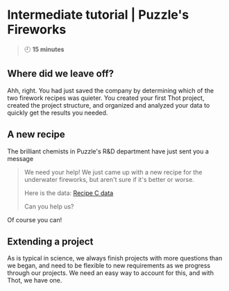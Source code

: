 # Intermediate tutorial | Puzzle's Fireworks
> :clock9: **15 minutes**

## Where did we leave off?
Ahh, right. You had just saved the company by determining which of the two firework recipes was quieter. You created your first Thot project, created the project structure, and organized and analyzed your data to quickly get the results you needed.

## A new recipe
The brilliant chemists in Puzzle's R&D department have just sent you a message
> We need your help!
> We just came up with a new recipe for the underwater fireworks, but aren't sure if it's better or worse.
> 
> Here is the data:
> [Recipe C data]()
>
> Can you help us?

Of course you can!

## Extending a project
As is typical in science, we always finish projects with more questions than we began, and need to be flexible to new requirements as we progress through our projects. We need an easy way to account for this, and with Thot, we have one.

